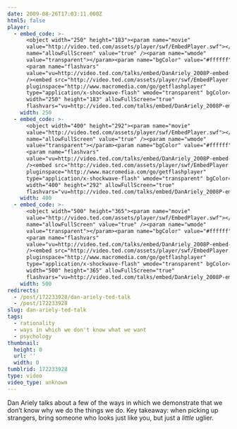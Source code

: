 ```yaml
---
date: 2009-08-26T17:03:11.000Z
html5: false
player:
  - embed_code: >-
      <object width="250" height="183"><param name="movie"
      value="http://video.ted.com/assets/player/swf/EmbedPlayer.swf"></param><param
      name="allowFullScreen" value="true" /><param name="wmode"
      value="transparent"></param><param name="bgColor" value="#ffffff"></param>
      <param name="flashvars"
      value="vu=http://video.ted.com/talks/embed/DanAriely_2008P-embed-PARTNER_high.flv&su=http://images.ted.com/images/ted/tedindex/embed-posters/DanAriely-2008P.embed_thumbnail.jpg&vw=432&vh=240&ap=0&ti=548"
      /><embed src="http://video.ted.com/assets/player/swf/EmbedPlayer.swf"
      pluginspace="http://www.macromedia.com/go/getflashplayer"
      type="application/x-shockwave-flash" wmode="transparent" bgColor="#ffffff"
      width="250" height="183" allowFullScreen="true"
      flashvars="vu=http://video.ted.com/talks/embed/DanAriely_2008P-embed-PARTNER_high.flv&su=http://images.ted.com/images/ted/tedindex/embed-posters/DanAriely-2008P.embed_thumbnail.jpg&vw=432&vh=240&ap=0&ti=548"></embed></object>
    width: 250
  - embed_code: >-
      <object width="400" height="292"><param name="movie"
      value="http://video.ted.com/assets/player/swf/EmbedPlayer.swf"></param><param
      name="allowFullScreen" value="true" /><param name="wmode"
      value="transparent"></param><param name="bgColor" value="#ffffff"></param>
      <param name="flashvars"
      value="vu=http://video.ted.com/talks/embed/DanAriely_2008P-embed-PARTNER_high.flv&su=http://images.ted.com/images/ted/tedindex/embed-posters/DanAriely-2008P.embed_thumbnail.jpg&vw=432&vh=240&ap=0&ti=548"
      /><embed src="http://video.ted.com/assets/player/swf/EmbedPlayer.swf"
      pluginspace="http://www.macromedia.com/go/getflashplayer"
      type="application/x-shockwave-flash" wmode="transparent" bgColor="#ffffff"
      width="400" height="292" allowFullScreen="true"
      flashvars="vu=http://video.ted.com/talks/embed/DanAriely_2008P-embed-PARTNER_high.flv&su=http://images.ted.com/images/ted/tedindex/embed-posters/DanAriely-2008P.embed_thumbnail.jpg&vw=432&vh=240&ap=0&ti=548"></embed></object>
    width: 400
  - embed_code: >-
      <object width="500" height="365"><param name="movie"
      value="http://video.ted.com/assets/player/swf/EmbedPlayer.swf"></param><param
      name="allowFullScreen" value="true" /><param name="wmode"
      value="transparent"></param><param name="bgColor" value="#ffffff"></param>
      <param name="flashvars"
      value="vu=http://video.ted.com/talks/embed/DanAriely_2008P-embed-PARTNER_high.flv&su=http://images.ted.com/images/ted/tedindex/embed-posters/DanAriely-2008P.embed_thumbnail.jpg&vw=432&vh=240&ap=0&ti=548"
      /><embed src="http://video.ted.com/assets/player/swf/EmbedPlayer.swf"
      pluginspace="http://www.macromedia.com/go/getflashplayer"
      type="application/x-shockwave-flash" wmode="transparent" bgColor="#ffffff"
      width="500" height="365" allowFullScreen="true"
      flashvars="vu=http://video.ted.com/talks/embed/DanAriely_2008P-embed-PARTNER_high.flv&su=http://images.ted.com/images/ted/tedindex/embed-posters/DanAriely-2008P.embed_thumbnail.jpg&vw=432&vh=240&ap=0&ti=548"></embed></object>
    width: 500
redirects:
  - /post/172233928/dan-ariely-ted-talk
  - /post/172233928
slug: dan-ariely-ted-talk
tags:
  - rationality
  - ways in which we don't know what we want
  - psychology
thumbnail:
  height: 0
  url: ''
  width: 0
tumblrid: 172233928
type: video
video_type: unknown
---
```

<p>Dan Ariely talks about a few of the ways in which we demonstrate that we don&rsquo;t know why we do the things we do.  Key takeaway: when picking up strangers, bring someone who looks just like you, but just a <em>little</em> uglier.</p>
